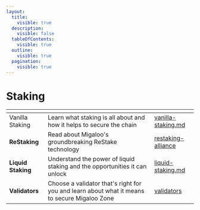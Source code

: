 ```yaml
---
layout:
  title:
    visible: true
  description:
    visible: false
  tableOfContents:
    visible: true
  outline:
    visible: true
  pagination:
    visible: true
---
```


# Staking

<table data-card-size="large" data-view="cards"><thead><tr><th></th><th></th><th data-hidden data-card-target data-type="content-ref"></th></tr></thead><tbody><tr><td>Vanilla Staking</td><td>Learn what staking is all about and how it helps to secure the chain</td><td><a href="vanilla-staking.md">vanilla-staking.md</a></td></tr><tr><td><strong>ReStaking</strong></td><td>Read about Migaloo's groundbreaking ReStake technology</td><td><a href="restaking-alliance/">restaking-alliance</a></td></tr><tr><td><strong>Liquid Staking</strong></td><td>Understand the power of liquid staking and the opportunities it can unlock</td><td><a href="liquid-staking.md">liquid-staking.md</a></td></tr><tr><td><strong>Validators</strong></td><td>Choose a validator that's right for you and learn about what it means to secure Migaloo Zone</td><td><a href="validators/">validators</a></td></tr></tbody></table>
